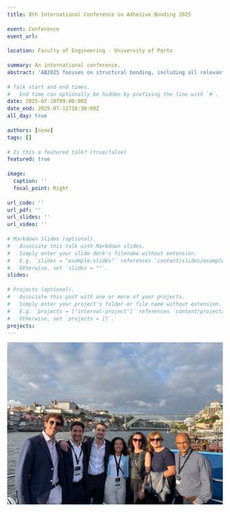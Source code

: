 ```yaml
---
title: 8th International Conference on Adhesive Bonding 2025

event: Conference
event_url: 

location: Faculty of Engineering - University of Porto

summary: An international conference.
abstract: 'AB2025 focuses on structural bonding, including all relevant areas of bonding.'

# Talk start and end times.
#   End time can optionally be hidden by prefixing the line with `#`.
date: 2025-07-10T09:00:00Z
date_end: 2025-07-11T18:30:00Z
all_day: true

authors: [none]
tags: []

# Is this a featured talk? (true/false)
featured: true

image:
  caption: ''
  focal_point: Right

url_code: ''
url_pdf: ''
url_slides: ''
url_video: ''

# Markdown Slides (optional).
#   Associate this talk with Markdown slides.
#   Simply enter your slide deck's filename without extension.
#   E.g. `slides = "example-slides"` references `content/slides/example-slides.md`.
#   Otherwise, set `slides = ""`.
slides:

# Projects (optional).
#   Associate this post with one or more of your projects.
#   Simply enter your project's folder or file name without extension.
#   E.g. `projects = ["internal-project"]` references `content/project/deep-learning/index.md`.
#   Otherwise, set `projects = []`.
projects:
---
```


<!-- Slides can be added in a few ways:

- **Create** slides using Wowchemy's [_Slides_](https://docs.hugoblox.com/managing-content/#create-slides) feature and link using `slides` parameter in the front matter of the talk file
- **Upload** an existing slide deck to `static/` and link using `url_slides` parameter in the front matter of the talk file
- **Embed** your slides (e.g. Google Slides) or presentation video on this page using [shortcodes](https://docs.hugoblox.com/writing-markdown-latex/).

Further event details, including page elements such as image galleries, can be added to the body of this page. -->
<div style="display:flex; flex-wrap:wrap; gap:5px; justify-content:center;">
  <img src="/images/AB2025_view.jpg" width="800" />
</div>